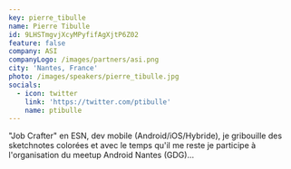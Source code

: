 ```yaml
---
key: pierre_tibulle
name: Pierre Tibulle
id: 9LHSTmgvjXcyMPyfifAgXjtP6Z02
feature: false
company: ASI
companyLogo: /images/partners/asi.png
city: 'Nantes, France'
photo: /images/speakers/pierre_tibulle.jpg
socials:
  - icon: twitter
    link: 'https://twitter.com/ptibulle'
    name: ptibulle
---
```

"Job Crafter" en ESN, dev mobile (Android/iOS/Hybride), je gribouille des sketchnotes colorées et avec le temps qu'il me reste je participe à l'organisation du meetup Android Nantes (GDG)...